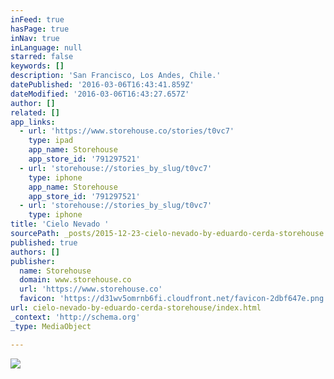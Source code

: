 ```yaml
---
inFeed: true
hasPage: true
inNav: true
inLanguage: null
starred: false
keywords: []
description: 'San Francisco, Los Andes, Chile.'
datePublished: '2016-03-06T16:43:41.859Z'
dateModified: '2016-03-06T16:43:27.657Z'
author: []
related: []
app_links:
  - url: 'https://www.storehouse.co/stories/t0vc7'
    type: ipad
    app_name: Storehouse
    app_store_id: '791297521'
  - url: 'storehouse://stories_by_slug/t0vc7'
    type: iphone
    app_name: Storehouse
    app_store_id: '791297521'
  - url: 'storehouse://stories_by_slug/t0vc7'
    type: iphone
title: 'Cielo Nevado '
sourcePath: _posts/2015-12-23-cielo-nevado-by-eduardo-cerda-storehouse.md
published: true
authors: []
publisher:
  name: Storehouse
  domain: www.storehouse.co
  url: 'https://www.storehouse.co'
  favicon: 'https://d31wv5omrnb6fi.cloudfront.net/favicon-2dbf647e.png'
url: cielo-nevado-by-eduardo-cerda-storehouse/index.html
_context: 'http://schema.org'
_type: MediaObject

---
```

![](https://the-grid-user-content.s3-us-west-2.amazonaws.com/a733f234-5c37-483c-b56a-32f1bf06613d.jpg)
